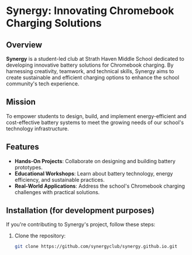 # Synergy: Innovating Chromebook Charging Solutions

## Overview
**Synergy** is a student-led club at Strath Haven Middle School dedicated to developing innovative battery solutions for Chromebook charging. By harnessing creativity, teamwork, and technical skills, Synergy aims to create sustainable and efficient charging options to enhance the school community's tech experience.

## Mission
To empower students to design, build, and implement energy-efficient and cost-effective battery systems to meet the growing needs of our school's technology infrastructure.

## Features
- **Hands-On Projects**: Collaborate on designing and building battery prototypes.
- **Educational Workshops**: Learn about battery technology, energy efficiency, and sustainable practices.
- **Real-World Applications**: Address the school's Chromebook charging challenges with practical solutions.

## Installation (for development purposes)
If you're contributing to Synergy's project, follow these steps:
1. Clone the repository:
   ```bash
   git clone https://github.com/synergyclub/synergy.github.io.git
